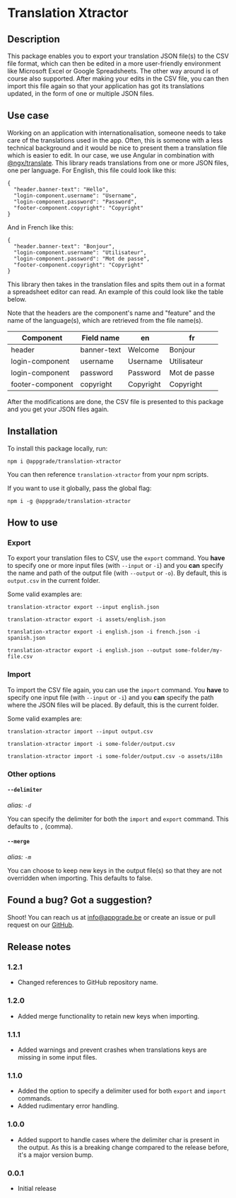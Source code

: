# Translation Xtractor

## Description
This package enables you to export your translation JSON file(s) to the CSV file format, which can
then be edited in a more user-friendly environment like Microsoft Excel or Google Spreadsheets. The
other way around is of course also supported. After making your edits in the CSV file, you can then
import this file again so that your application has got its translations updated, in the form of one
or multiple JSON files.

## Use case
Working on an application with internationalisation, someone needs to take care of the translations
used in the app. Often, this is someone with a less technical background and it would be nice to
present them a translation file which is easier to edit. In our case, we use Angular in combination
with [@ngx/translate](https://github.com/ngx-translate/core). This library reads translations from
one or more JSON files, one per language. For English, this file could look like this:

```
{
  "header.banner-text": "Hello",
  "login-component.username": "Username",
  "login-component.password": "Password",
  "footer-component.copyright": "Copyright"
}
```

And in French like this:

```
{
  "header.banner-text": "Bonjour",
  "login-component.username": "Utilisateur",
  "login-component.password": "Mot de passe",
  "footer-component.copyright": "Copyright"
}
```

This library then takes in the translation files and spits them out in a format a spreadsheet editor
can read. An example of this could look like the table below.

Note that the headers are the component's name and "feature" and the name of the language(s), which are retrieved from the file name(s).

| Component        | Field name  | en        | fr           |
|------------------|-------------|-----------|--------------|
| header           | banner-text | Welcome   | Bonjour      |
| login-component  | username    | Username  | Utilisateur  |
| login-component  | password    | Password  | Mot de passe |
| footer-component | copyright   | Copyright | Copyright    |

After the modifications are done, the CSV file is presented to this package and you get
your JSON files again.

## Installation
To install this package locally, run:

`npm i @appgrade/translation-xtractor`

You can then reference `translation-xtractor` from your npm scripts.

If you want to use it globally, pass the global flag:

`npm i -g @appgrade/translation-xtractor`

## How to use
### Export
To export your translation files to CSV, use the `export` command. You **have** to specify one or
more input files (with `--input` or `-i`) and you **can** specify the name and path of the output
file (with `--output` or `-o`). By default, this is `output.csv` in the current folder.

Some valid examples are:

`translation-xtractor export --input english.json`

`translation-xtractor export -i assets/english.json`

`translation-xtractor export -i english.json -i french.json -i spanish.json`

`translation-xtractor export -i english.json --output some-folder/my-file.csv`

### Import
To import the CSV file again, you can use the `import` command. You **have** to specify one input file (with `--input` or `-i`) and you **can** specify the path where the JSON files will be placed. By default, this is the current folder.

Some valid examples are:

`translation-xtractor import --input output.csv`

`translation-xtractor import -i some-folder/output.csv`

`translation-xtractor import -i some-folder/output.csv -o assets/i18n`


### Other options
#### `--delimiter`
_alias: `-d`_

You can specify the delimiter for both the `import` and `export` command. This defaults to `,` (comma).

#### `--merge`
_alias: `-m`_

You can choose to keep new keys in the output file(s) so that they are not overridden when importing. This defaults to false.

## Found a bug? Got a suggestion?
Shoot! You can reach us at [info@appgrade.be](mailto:info@appgrade.be) or create an issue or pull request on our [GitHub](https://github.com/appgrade-bvba/translation-xtractor).

## Release notes

### 1.2.1
- Changed references to GitHub repository name.

### 1.2.0
- Added merge functionality to retain new keys when importing.

### 1.1.1
- Added warnings and prevent crashes when translations keys are missing in some input files.

### 1.1.0
- Added the option to specify a delimiter used for both `export` and `import` commands.
- Added rudimentary error handling.

### 1.0.0
- Added support to handle cases where the delimiter char is present in the output. As this is a breaking change compared to the release before, it's a major version bump.

### 0.0.1
- Initial release

